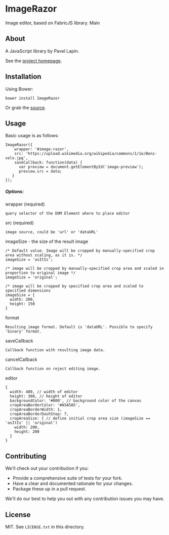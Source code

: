 # ImageRazor

Image editor, based on FabricJS library. Main  

## About

A JavaScript library by Pavel Lapin.

See the [project homepage](http://postalPain.github.io/ImageRazor).

## Installation

Using Bower:

    bower install ImageRazor

Or grab the [source](https://github.com/postalPain/ImageRazor/dist).

## Usage

Basic usage is as follows:

    ImageRazor({
        wrapper: '#image-razor',
        src: 'https://upload.wikimedia.org/wikipedia/commons/1/1e/Benz-velo.jpg',
        saveCallback: function(data) {
          var preview = document.getElementById('image-preview');
          preview.src = data;
       }
    });

##### Options:
wrapper (required) 
    
    query selector of the DOM Element where to place editor

src (required)

    image source, could be 'url' or 'dataURL'
    
imageSize - the size of the result image
    
    /* Default value. Image will be cropped by manually-specified crop area without scaling, as it is. */
    imageSize = 'asItIs'; 
    
    /* image will be cropped by manually-specified crop area and scaled in proportion to original image */
    imageSize = 'original'; 
    
    /* image will be cropped by specified crop area and scaled to specified dimensions 
    imageSize = {
      width: 200,
      height: 150
    }
 
 format
 
    Resulting image format. Default is 'dataURL'. Possible to specify 'binary' format. 

saveCallback

    Callback function with resulting image data.
    
cancelCallback

    Callback function on reject editing image.

editor
    
    {
      width: 400, // width of editor
      height: 300, // height of editor
      backgroundColor: '#000', // background color of the canvas
      cropAreaBorderColor: '#A5A5A5', 
      cropAreaBorderWidth: 1,
      cropAreaBorderDashStep: 7,
      cropAreaSize: { // define initial crop area size (imageSize == 'asItIs' || 'original')
        width: 200,
        height: 200
      }
    }

## Contributing

We'll check out your contribution if you:

* Provide a comprehensive suite of tests for your fork.
* Have a clear and documented rationale for your changes.
* Package these up in a pull request.

We'll do our best to help you out with any contribution issues you may have.

## License

MIT. See `LICENSE.txt` in this directory.
